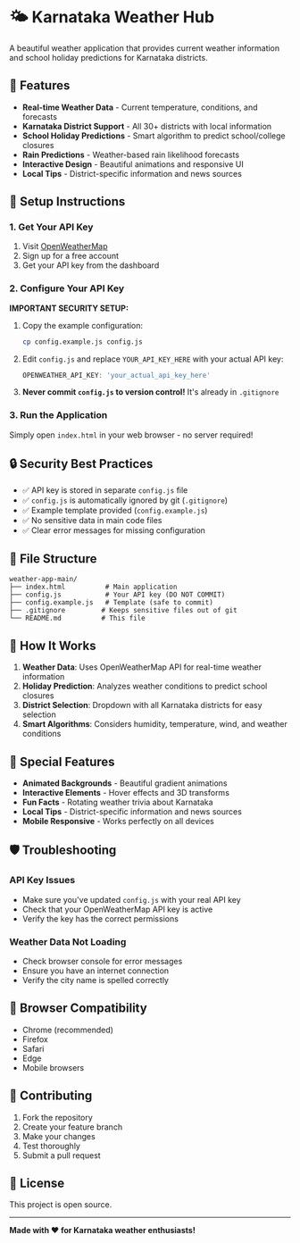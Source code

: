 # 🌤️ Karnataka Weather Hub

A beautiful weather application that provides current weather information and school holiday predictions for Karnataka districts.

## 🚀 Features

- **Real-time Weather Data** - Current temperature, conditions, and forecasts
- **Karnataka District Support** - All 30+ districts with local information
- **School Holiday Predictions** - Smart algorithm to predict school/college closures
- **Rain Predictions** - Weather-based rain likelihood forecasts
- **Interactive Design** - Beautiful animations and responsive UI
- **Local Tips** - District-specific information and news sources

## 🔧 Setup Instructions

### 1. Get Your API Key

1. Visit [OpenWeatherMap](https://openweathermap.org/api)
2. Sign up for a free account
3. Get your API key from the dashboard

### 2. Configure Your API Key

**IMPORTANT SECURITY SETUP:**

1. Copy the example configuration:
   ```bash
   cp config.example.js config.js
   ```

2. Edit `config.js` and replace `YOUR_API_KEY_HERE` with your actual API key:
   ```javascript
   OPENWEATHER_API_KEY: 'your_actual_api_key_here'
   ```

3. **Never commit `config.js` to version control!** It's already in `.gitignore`

### 3. Run the Application

Simply open `index.html` in your web browser - no server required!

## 🔒 Security Best Practices

- ✅ API key is stored in separate `config.js` file
- ✅ `config.js` is automatically ignored by git (`.gitignore`)
- ✅ Example template provided (`config.example.js`)
- ✅ No sensitive data in main code files
- ✅ Clear error messages for missing configuration

## 📁 File Structure

```
weather-app-main/
├── index.html          # Main application
├── config.js           # Your API key (DO NOT COMMIT)
├── config.example.js   # Template (safe to commit)
├── .gitignore         # Keeps sensitive files out of git
└── README.md          # This file
```

## 🎯 How It Works

1. **Weather Data**: Uses OpenWeatherMap API for real-time weather information
2. **Holiday Prediction**: Analyzes weather conditions to predict school closures
3. **District Selection**: Dropdown with all Karnataka districts for easy selection
4. **Smart Algorithms**: Considers humidity, temperature, wind, and weather conditions

## 🌟 Special Features

- **Animated Backgrounds** - Beautiful gradient animations
- **Interactive Elements** - Hover effects and 3D transforms
- **Fun Facts** - Rotating weather trivia about Karnataka
- **Local Tips** - District-specific information and news sources
- **Mobile Responsive** - Works perfectly on all devices

## 🛡️ Troubleshooting

### API Key Issues
- Make sure you've updated `config.js` with your real API key
- Check that your OpenWeatherMap API key is active
- Verify the key has the correct permissions

### Weather Data Not Loading
- Check browser console for error messages
- Ensure you have an internet connection
- Verify the city name is spelled correctly

## 📱 Browser Compatibility

- Chrome (recommended)
- Firefox
- Safari
- Edge
- Mobile browsers

## 🤝 Contributing

1. Fork the repository
2. Create your feature branch
3. Make your changes
4. Test thoroughly
5. Submit a pull request

## 📄 License

This project is open source.

---

**Made with ❤️ for Karnataka weather enthusiasts!**

